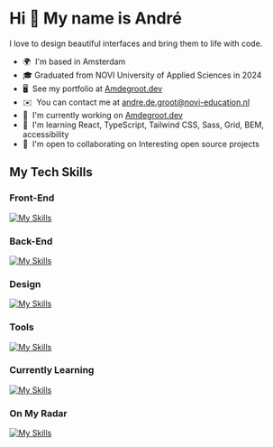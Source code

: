 <!-- https://github.com/tandpfun/skill-icons -->
<!-- https://skillicons.dev -->
<!-- https://shields.io -->
Hi 👋 My name is André
======================

I love to design beautiful interfaces and bring them to life with code.

* 🌍  I'm based in Amsterdam
* 🎓  Graduated from NOVI University of Applied Sciences in 2024
* 🖥️  See my portfolio at <a target="_blank" href="https://amdegroot.dev">Amdegroot.dev</a>
* ✉️  You can contact me at [andre.de.groot@novi-education.nl](mailto:andre.de.groot@novi-education.nl)
* 🚀  I'm currently working on <a target="_blank" href="https://amdegroot.dev">Amdegroot.dev</a>
* 🧠  I'm learning React, TypeScript, Tailwind CSS, Sass, Grid, BEM, accessibility
* 🤝  I'm open to collaborating on Interesting open source projects


## My Tech Skills
### Front-End
[![My Skills](https://skillicons.dev/icons?i=html,css,js,react,sass,bootstrap,wordpress&perline=10)](https://skillicons.dev)

### Back-End
[![My Skills](https://skillicons.dev/icons?i=java,spring,postgres,mysql&perline=10)](https://skillicons.dev)

### Design
[![My Skills](https://skillicons.dev/icons?i=ps,ai,xd,figma&perline=10)](https://skillicons.dev)

### Tools
[![My Skills](https://skillicons.dev/icons?i=idea,vscode,webstorm,vite,git,github,maven,postman,npm&perline=10)](https://skillicons.dev)

### Currently Learning
[![My Skills](https://skillicons.dev/icons?i=typescript,tailwind&perline=10)](https://skillicons.dev)

### On My Radar
[![My Skills](https://skillicons.dev/icons?i=nextjs&perline=10)](https://skillicons.dev)





